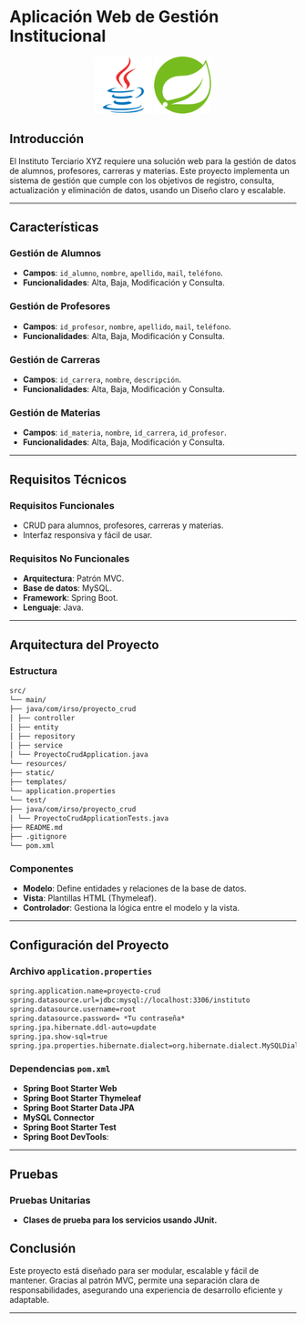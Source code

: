 # Aplicación Web de Gestión Institucional

<p align="center">
  <img src="https://raw.githubusercontent.com/devicons/devicon/master/icons/java/java-original.svg" alt="Java Logo" width="100" height="100">
  <img src="https://raw.githubusercontent.com/devicons/devicon/master/icons/spring/spring-original.svg" alt="Spring Logo" width="100" height="100">
</p>

## Introducción

El Instituto Terciario XYZ requiere una solución web para la gestión de datos de alumnos, profesores, carreras y materias. Este proyecto implementa un sistema de gestión que cumple con los objetivos de registro, consulta, actualización y eliminación de datos, usando un Diseño claro y escalable.

---

## Características

### Gestión de Alumnos
- **Campos**: `id_alumno`, `nombre`, `apellido`, `mail`, `teléfono`.
- **Funcionalidades**: Alta, Baja, Modificación y Consulta.

### Gestión de Profesores
- **Campos**: `id_profesor`, `nombre`, `apellido`, `mail`, `teléfono`.
- **Funcionalidades**: Alta, Baja, Modificación y Consulta.

### Gestión de Carreras
- **Campos**: `id_carrera`, `nombre`, `descripción`.
- **Funcionalidades**: Alta, Baja, Modificación y Consulta.

### Gestión de Materias
- **Campos**: `id_materia`, `nombre`, `id_carrera`, `id_profesor`.
- **Funcionalidades**: Alta, Baja, Modificación y Consulta.

---

## Requisitos Técnicos

### Requisitos Funcionales
- CRUD para alumnos, profesores, carreras y materias.
- Interfaz responsiva y fácil de usar.

### Requisitos No Funcionales
- **Arquitectura**: Patrón MVC.
- **Base de datos**: MySQL.
- **Framework**: Spring Boot.
- **Lenguaje**: Java.

---

## Arquitectura del Proyecto

### Estructura
```estructura
src/ 
└── main/ 
├── java/com/irso/proyecto_crud 
│ ├── controller 
│ ├── entity 
│ ├── repository 
│ ├── service 
│ └── ProyectoCrudApplication.java 
└── resources/ 
├── static/ 
├── templates/ 
└── application.properties 
└── test/ 
├── java/com/irso/proyecto_crud 
│ └── ProyectoCrudApplicationTests.java 
├── README.md
├── .gitignore
└── pom.xml

```

### Componentes

- **Modelo**: Define entidades y relaciones de la base de datos.
- **Vista**: Plantillas HTML (Thymeleaf).
- **Controlador**: Gestiona la lógica entre el modelo y la vista.

---

## Configuración del Proyecto

### Archivo `application.properties`
```properties
spring.application.name=proyecto-crud
spring.datasource.url=jdbc:mysql://localhost:3306/instituto
spring.datasource.username=root
spring.datasource.password= *Tu contraseña*
spring.jpa.hibernate.ddl-auto=update
spring.jpa.show-sql=true
spring.jpa.properties.hibernate.dialect=org.hibernate.dialect.MySQLDialect
```

### Dependencias `pom.xml`

- **Spring Boot Starter Web**
- **Spring Boot Starter Thymeleaf**
- **Spring Boot Starter Data JPA**
- **MySQL Connector**
- **Spring Boot Starter Test**
- **Spring Boot DevTools**:

---

## Pruebas

### Pruebas Unitarias

- **Clases de prueba para los servicios usando JUnit.**

## Conclusión

Este proyecto está diseñado para ser modular, escalable y fácil de mantener. Gracias al patrón MVC, permite una separación clara de responsabilidades, asegurando una experiencia de desarrollo eficiente y adaptable.


---
